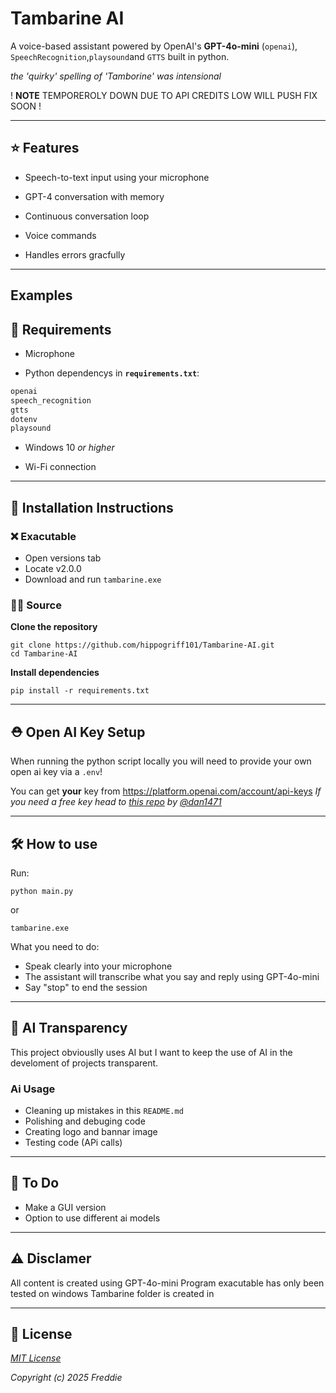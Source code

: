 # Tambarine AI

A voice-based assistant powered by OpenAI's __GPT-4o-mini__ (```openai```), ```SpeechRecognition```,```playsound```and ```GTTS``` built in python.

_the 'quirky' spelling of 'Tamborine' was intensional_

! __NOTE__ TEMPOREROLY DOWN DUE TO API CREDITS LOW WILL PUSH FIX SOON !

---

## ⭐ Features

- Speech-to-text input using your microphone

- GPT-4 conversation with memory

- Continuous conversation loop

- Voice commands

- Handles errors gracfully

---

## Examples




## 🔨 Requirements

- Microphone

- Python dependencys in **```requirements.txt```**:
 ```txt
openai
speech_recognition
gtts
dotenv
playsound
 ```

- Windows 10 _or higher_

- Wi-Fi connection 

---

## 📃 Installation Instructions

### ❌ Exacutable

- Open versions tab
- Locate v2.0.0
- Download and run ```tambarine.exe```

### 👨‍💻 Source

**Clone the repository**
```
git clone https://github.com/hippogriff101/Tambarine-AI.git
cd Tambarine-AI
```

**Install dependencies**
```
pip install -r requirements.txt
```

---

## ⛑️ Open AI Key Setup

When running the python script locally you will need to provide your own open ai key via a ```.env```!

You can get __your__ key from https://platform.openai.com/account/api-keys
_If you need a free key head to [this repo](https://github.com/dan1471/FREE-openai-api-keys) by [@dan1471](https://github.com/dan1471)_ 

---

## 🛠️ How to use

Run:
```
python main.py
```
or
```
tambarine.exe
```

What you need to do:

- Speak clearly into your microphone
- The assistant will transcribe what you say and reply using GPT-4o-mini
- Say "stop" to end the session

---

## 🛜 AI Transparency

This project obviouslly uses AI but I want to keep the use of AI in the develoment of projects transparent. 
### Ai Usage

- Cleaning up mistakes in this ```README.md```
- Polishing and debuging code
- Creating logo and bannar image
- Testing code (APi calls)

---

## 📃 To Do

- Make a GUI version
- Option to use different ai models

---
## ⚠️ Disclamer

All content is created using GPT-4o-mini
Program exacutable has only been tested on windows
Tambarine folder is created in 



---

## 💼 License

[_MIT License_](https://github.com/hippogriff101/Tambarine-AI/blob/main/LICENSE)

_Copyright (c) 2025 Freddie_
